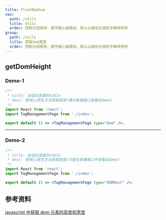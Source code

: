 ```yaml
---
title: FloatNumSum
nav:
  path: /utils
  title: Utils
  order: 控制分组顺序，数字越小越靠前，默认以路径长度和字典序排序
group:
  path: /utils
  title: 获取dom宽度
  order: 控制分组顺序，数字越小越靠前，默认以路径长度和字典序排序
---
```


## getDomHeight

### Demo-1

```jsx
/**
 * title: 自适应高度的table
 * desc: 使用js原生方法获取高度(建议新建窗口查看此demo)
 */
import React from 'react';
import TagManagementPage from './index';

export default () => <TagManagementPage type="Dom" />;
```

---

### Demo-2

```jsx
/**
 * title: 自适应高度的table
 * desc: 使用js原生方法获取高度(只能在新建窗口中查看此demo)
 */
import React from 'react';
import TagManagementPage from './index';

export default () => <TagManagementPage type="DOMRect" />;
```

## 参考资料

[javascript 中获取 dom 元素的高度和宽度](https://www.cnblogs.com/lingdublog/p/6438055.html)
